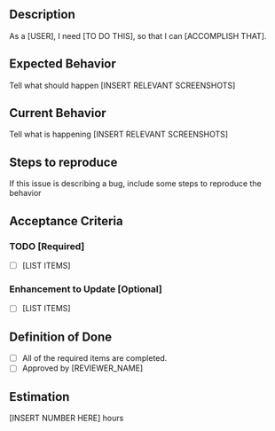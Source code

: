 <!--
    Thank you very much for contributing to Ignitus by creating an issue! ❤️
    To avoid duplicate issues we ask you to check off the previous issues first.
-->

## Description
As a [USER],
I need [TO DO THIS],
so that I can [ACCOMPLISH THAT].

## Expected Behavior 
Tell what should happen
[INSERT RELEVANT SCREENSHOTS]

## Current Behavior 
Tell what is happening
[INSERT RELEVANT SCREENSHOTS]

## Steps to reproduce 
If this issue is describing a bug, include some steps to reproduce the behavior
<!--
    Example:
    Steps to reproduce the behavior:
    1. Go to '...'
    2. Click on '....'
    3. Scroll down to '....'
    4. See error
-->

## Acceptance Criteria 
<!-- 
    Include specific tasks in the order they need to be done in.
    Include links to specific lines of code where the task should happen at.
-->
### TODO [Required]
- [ ] [LIST ITEMS]
### Enhancement to Update [Optional]
- [ ] [LIST ITEMS]

## Definition of Done
- [ ] All of the required items are completed.
- [ ] Approved by [REVIEWER_NAME]

## Estimation
[INSERT NUMBER HERE] hours 
